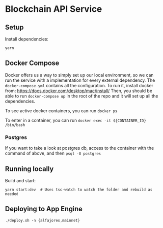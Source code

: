 # Blockchain API Service

## Setup

Install dependencies:

```
yarn
```

## Docker Compose

Docker offers us a way to simply set up our local environment, so we can run the service with a implementation for every external dependency.
The `docker-compose.yml` contains all the configuration.
To run it, install docker from: https://docs.docker.com/desktop/mac/install/
Then, you should be able to run `docker-compose up` in the root of the repo and it will set up all the dependencies.

To see active docker containers, you can run `docker ps`

To enter in a container, you can run `docker exec -it ${CONTAINER_ID} /bin/bash`

### Postgres

If you want to take a look at postgres db, access to the container with the command of above, and then `psql -U postgres`

## Running locally

Build and start:

```
yarn start:dev  # Uses tsc-watch to watch the folder and rebuild as needed
```

## Deploying to App Engine

```
./deploy.sh -n {alfajores,mainnet}
```

